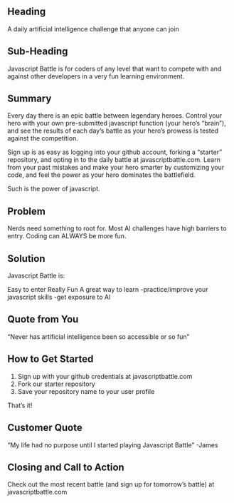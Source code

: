 ## Heading ##

A daily artificial intelligence challenge that anyone can join

## Sub-Heading ##

Javascript Battle is for coders of any level that want to compete with and against other developers in a very fun learning environment.

## Summary ##

Every day there is an epic battle between legendary heroes.  Control your hero with your own pre-submitted javascript function (your hero’s “brain”), and see the results of each day’s battle as your hero’s prowess is tested against the competition.

Sign up is as easy as logging into your github account, forking a “starter” repository, and opting in to the daily battle at javascriptbattle.com.  Learn from your past mistakes and make your hero smarter by customizing your code, and feel the power as your hero dominates the battlefield.

Such is the power of javascript.

## Problem ##

Nerds need something to root for.
Most AI challenges have high barriers to entry.
Coding can ALWAYS be more fun.

## Solution ##

Javascript Battle is:

Easy to enter
Really Fun
A great way to learn
-practice/improve your javascript skills
-get exposure to AI


## Quote from You ##

“Never has artificial intelligence been so accessible or so fun”

## How to Get Started ##

1) Sign up with your github credentials at javascriptbattle.com
2) Fork our starter repository
3) Save your repository name to your user profile

That’s it!

## Customer Quote ##

“My life had no purpose until I started playing Javascript Battle” -James

## Closing and Call to Action ##

Check out the most recent battle (and sign up for tomorrow’s battle) at javascriptbattle.com